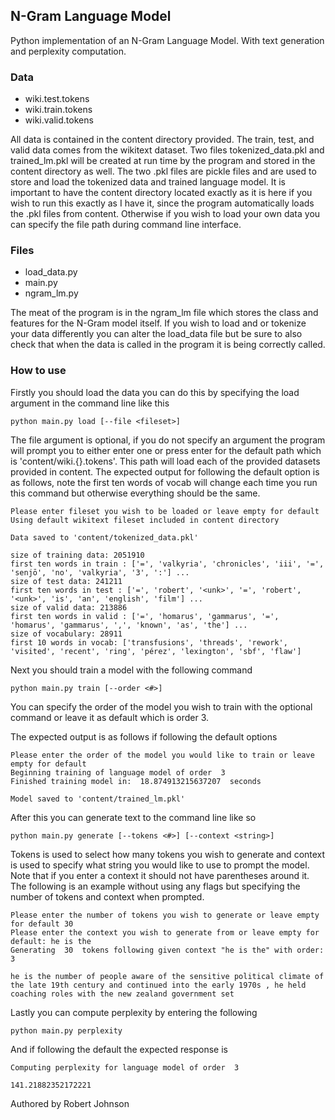 <h2>N-Gram Language Model</h2>

Python implementation of an N-Gram Language Model.
With text generation and perplexity computation.

<h3>Data</h3>

- wiki.test.tokens
- wiki.train.tokens
- wiki.valid.tokens

All data is contained in the content directory provided.
The train, test, and valid data comes from the wikitext dataset.
Two files tokenized_data.pkl and trained_lm.pkl will be created at run time by the
program and stored in the content directory as well. The two .pkl files are pickle 
files and are used to store and load the tokenized data and trained language model.
It is important to have the content directory located exactly as it is
here if you wish to run this exactly as I have it, since the program automatically
loads the .pkl files from content. Otherwise if you wish to load
your own data you can specify the file path during command line interface.

<h3>Files</h3>

- load_data.py
- main.py
- ngram_lm.py

The meat of the program is in the ngram_lm file which stores the class and features
for the N-Gram model itself. If you wish to load and or tokenize your data differently you can
alter the load_data file but be sure to also check that when the data is called
in the program it is being correctly called.

<h3>How to use</h3>
Firstly you should load the data you can do this by specifying the load argument in
the command line like this

```commandline
python main.py load [--file <fileset>]
```
The file argument is optional, if you do not specify an argument
the program will prompt you to either enter one or press enter for the default path
which is 'content/wiki.{}.tokens'. This path will load each of the provided
datasets provided in content. The expected output for following the default
option is as follows, note the first ten words of vocab will change each time you run this
command but otherwise everything should be the same.

```commandline
Please enter fileset you wish to be loaded or leave empty for default 
Using default wikitext fileset included in content directory

Data saved to 'content/tokenized_data.pkl'

size of training data: 2051910
first ten words in train : ['=', 'valkyria', 'chronicles', 'iii', '=', 'senjō', 'no', 'valkyria', '3', ':'] ...
size of test data: 241211
first ten words in test : ['=', 'robert', '<unk>', '=', 'robert', '<unk>', 'is', 'an', 'english', 'film'] ...
size of valid data: 213886
first ten words in valid : ['=', 'homarus', 'gammarus', '=', 'homarus', 'gammarus', ',', 'known', 'as', 'the'] ...
size of vocabulary: 28911
first 10 words in vocab: ['transfusions', 'threads', 'rework', 'visited', 'recent', 'ring', 'pérez', 'lexington', 'sbf', 'flaw']

```

Next you should train a model with the following command

```commandline
python main.py train [--order <#>]
```
You can specify the order of the model you wish to train with the optional command
or leave it as default which is order 3.

The expected output is as follows if following the default options

```commandline
Please enter the order of the model you would like to train or leave empty for default 
Beginning training of language model of order  3
Finished training model in:  18.874913215637207  seconds

Model saved to 'content/trained_lm.pkl'
```
After this you can generate text to the command line like so

```commandline
python main.py generate [--tokens <#>] [--context <string>]
```
Tokens is used to select how many tokens you wish to generate and context is used 
to specify what string you would like to use to prompt the model. Note that if you 
enter a context it should not have parentheses around it. The following is an example
without using any flags but specifying the number of tokens and context when prompted.

```commandline
Please enter the number of tokens you wish to generate or leave empty for default 30
Please enter the context you wish to generate from or leave empty for default: he is the
Generating  30  tokens following given context "he is the" with order:  3 

he is the number of people aware of the sensitive political climate of the late 19th century and continued into the early 1970s , he held coaching roles with the new zealand government set
```
Lastly you can compute perplexity by entering the following

```commandline
python main.py perplexity
```
And if following the default the expected response is

```commandline
Computing perplexity for language model of order  3 

141.21882352172221
```
Authored by Robert Johnson
